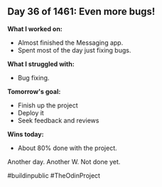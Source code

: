 ## Day 36 of 1461: Even more bugs!

**What I worked on:**
- Almost finished the Messaging app.
- Spent most of the day just fixing bugs.

**What I struggled with:**
- Bug fixing.

**Tomorrow's goal:**
- Finish up the project
- Deploy it
- Seek feedback and reviews

**Wins today:**
- About 80% done with the project.

Another day. Another W. Not done yet.

#buildinpublic #TheOdinProject
